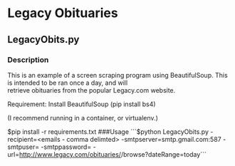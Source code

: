 # Legacy Obituaries
## LegacyObits.py
### Description
This is an example of a screen scraping program using BeautifulSoup.  This is intended to be ran once a day, and will \
retrieve obituaries from the popular Legacy.com website.

Requirement:  Install BeautifulSoup (pip install bs4)

(I recommend running in a container, or virtualenv.)

$pip install -r requirements.txt
###Usage
```$python LegacyObits.py -recipient=<emails - comma delimted> -smtpserver=smtp.gmail.com:587 -smtpuser=<your gmail> -smtppassword=<your password> -url=http://www.legacy.com/obituaries/<your-newspaper>/browse?dateRange=today```
